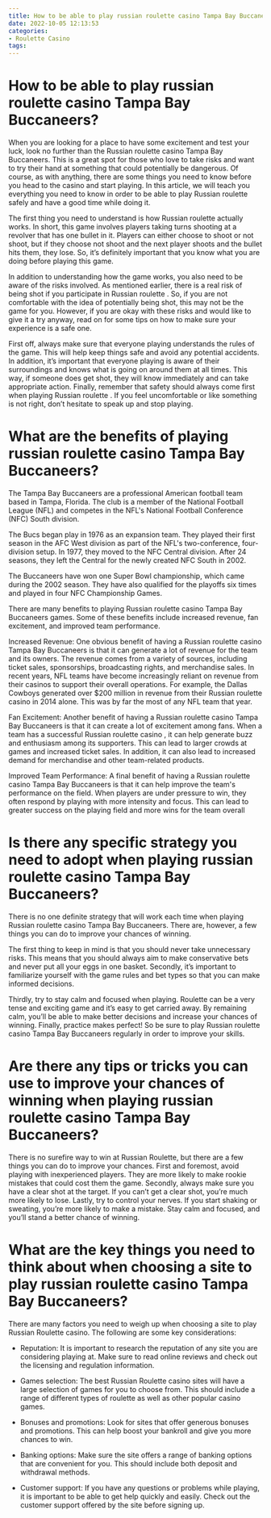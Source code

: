 ```yaml
---
title: How to be able to play russian roulette casino Tampa Bay Buccaneers
date: 2022-10-05 12:13:53
categories:
- Roulette Casino
tags:
---
```



#  How to be able to play russian roulette casino Tampa Bay Buccaneers?

When you are looking for a place to have some excitement and test your luck, look no further than the Russian roulette casino Tampa Bay Buccaneers. This is a great spot for those who love to take risks and want to try their hand at something that could potentially be dangerous. Of course, as with anything, there are some things you need to know before you head to the casino and start playing. In this article, we will teach you everything you need to know in order to be able to play Russian roulette safely and have a good time while doing it.

The first thing you need to understand is how Russian roulette actually works. In short, this game involves players taking turns shooting at a revolver that has one bullet in it. Players can either choose to shoot or not shoot, but if they choose not shoot and the next player shoots and the bullet hits them, they lose. So, it’s definitely important that you know what you are doing before playing this game.

In addition to understanding how the game works, you also need to be aware of the risks involved. As mentioned earlier, there is a real risk of being shot if you participate in Russian roulette . So, if you are not comfortable with the idea of potentially being shot, this may not be the game for you. However, if you are okay with these risks and would like to give it a try anyway, read on for some tips on how to make sure your experience is a safe one.

First off, always make sure that everyone playing understands the rules of the game. This will help keep things safe and avoid any potential accidents. In addition, it’s important that everyone playing is aware of their surroundings and knows what is going on around them at all times. This way, if someone does get shot, they will know immediately and can take appropriate action. Finally, remember that safety should always come first when playing Russian roulette . If you feel uncomfortable or like something is not right, don’t hesitate to speak up and stop playing.

#  What are the benefits of playing russian roulette casino Tampa Bay Buccaneers?

The Tampa Bay Buccaneers are a professional American football team based in Tampa, Florida. The club is a member of the National Football League (NFL) and competes in the NFL's National Football Conference (NFC) South division.

The Bucs began play in 1976 as an expansion team. They played their first season in the AFC West division as part of the NFL's two-conference, four-division setup. In 1977, they moved to the NFC Central division. After 24 seasons, they left the Central for the newly created NFC South in 2002.

The Buccaneers have won one Super Bowl championship, which came during the 2002 season. They have also qualified for the playoffs six times and played in four NFC Championship Games.

There are many benefits to playing Russian roulette casino Tampa Bay Buccaneers games. Some of these benefits include increased revenue, fan excitement, and improved team performance.



Increased Revenue: One obvious benefit of having a Russian roulette casino Tampa Bay Buccaneers is that it can generate a lot of revenue for the team and its owners. The revenue comes from a variety of sources, including ticket sales, sponsorships, broadcasting rights, and merchandise sales. In recent years, NFL teams have become increasingly reliant on revenue from their casinos to support their overall operations. For example, the Dallas Cowboys generated over $200 million in revenue from their Russian roulette casino in 2014 alone. This was by far the most of any NFL team that year.


Fan Excitement: Another benefit of having a Russian roulette casino Tampa Bay Buccaneers is that it can create a lot of excitement among fans. When a team has a successful Russian roulette casino , it can help generate buzz and enthusiasm among its supporters. This can lead to larger crowds at games and increased ticket sales. In addition, it can also lead to increased demand for merchandise and other team-related products.


Improved Team Performance: A final benefit of having a Russian roulette casino Tampa Bay Buccaneers is that it can help improve the team's performance on the field. When players are under pressure to win, they often respond by playing with more intensity and focus. This can lead to greater success on the playing field and more wins for the team overall

#  Is there any specific strategy you need to adopt when playing russian roulette casino Tampa Bay Buccaneers?

There is no one definite strategy that will work each time when playing Russian roulette casino Tampa Bay Buccaneers. There are, however, a few things you can do to improve your chances of winning.

The first thing to keep in mind is that you should never take unnecessary risks. This means that you should always aim to make conservative bets and never put all your eggs in one basket. Secondly, it’s important to familiarize yourself with the game rules and bet types so that you can make informed decisions.

Thirdly, try to stay calm and focused when playing. Roulette can be a very tense and exciting game and it’s easy to get carried away. By remaining calm, you’ll be able to make better decisions and increase your chances of winning. Finally, practice makes perfect! So be sure to play Russian roulette casino Tampa Bay Buccaneers regularly in order to improve your skills.

#  Are there any tips or tricks you can use to improve your chances of winning when playing russian roulette casino Tampa Bay Buccaneers?

There is no surefire way to win at Russian Roulette, but there are a few things you can do to improve your chances. First and foremost, avoid playing with inexperienced players. They are more likely to make rookie mistakes that could cost them the game. Secondly, always make sure you have a clear shot at the target. If you can’t get a clear shot, you’re much more likely to lose. Lastly, try to control your nerves. If you start shaking or sweating, you’re more likely to make a mistake. Stay calm and focused, and you’ll stand a better chance of winning.

#  What are the key things you need to think about when choosing a site to play russian roulette casino Tampa Bay Buccaneers?

There are many factors you need to weigh up when choosing a site to play Russian Roulette casino. The following are some key considerations:

- Reputation: It is important to research the reputation of any site you are considering playing at. Make sure to read online reviews and check out the licensing and regulation information.

- Games selection: The best Russian Roulette casino sites will have a large selection of games for you to choose from. This should include a range of different types of roulette as well as other popular casino games.

- Bonuses and promotions: Look for sites that offer generous bonuses and promotions. This can help boost your bankroll and give you more chances to win.

- Banking options: Make sure the site offers a range of banking options that are convenient for you. This should include both deposit and withdrawal methods.

- Customer support: If you have any questions or problems while playing, it is important to be able to get help quickly and easily. Check out the customer support offered by the site before signing up.